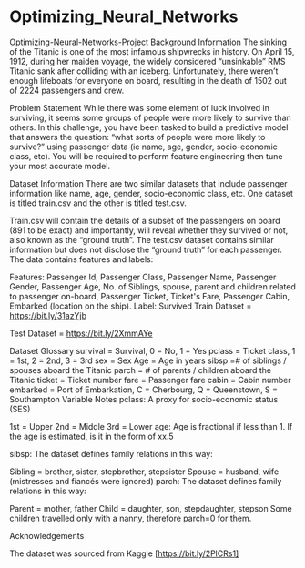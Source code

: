 # Optimizing_Neural_Networks
Optimizing-Neural-Networks-Project
Background Information
The sinking of the Titanic is one of the most infamous shipwrecks in history. On April 15, 1912, during her maiden voyage, the widely considered “unsinkable” RMS Titanic sank after colliding with an iceberg. Unfortunately, there weren’t enough lifeboats for everyone on board, resulting in the death of 1502 out of 2224 passengers and crew.

Problem Statement
While there was some element of luck involved in surviving, it seems some groups of people were more likely to survive than others. In this challenge, you have been tasked to build a predictive model that answers the question: “what sorts of people were more likely to survive?” using passenger data (ie name, age, gender, socio-economic class, etc). You will be required to perform feature engineering then tune your most accurate model.

Dataset Information
There are two similar datasets that include passenger information like name, age, gender, socio-economic class, etc. One dataset is titled train.csv and the other is titled test.csv.

Train.csv will contain the details of a subset of the passengers on board (891 to be exact) and importantly, will reveal whether they survived or not, also known as the “ground truth”. The test.csv dataset contains similar information but does not disclose the “ground truth” for each passenger. The data contains features and labels:

Features: Passenger Id, Passenger Class, Passenger Name, Passenger Gender, Passenger Age, No. of Siblings, spouse, parent and children related to passenger on-board, Passenger Ticket, Ticket's Fare, Passenger Cabin, Embarked (location on the ship). Label: Survived Train Dataset = https://bit.ly/31azYjb

Test Dataset = https://bit.ly/2XmmAYe

Dataset Glossary
survival = Survival, 0 = No, 1 = Yes pclass = Ticket class, 1 = 1st, 2 = 2nd, 3 = 3rd sex = Sex Age = Age in years sibsp =# of siblings / spouses aboard the Titanic parch = # of parents / children aboard the Titanic ticket = Ticket number fare = Passenger fare cabin = Cabin number embarked = Port of Embarkation, C = Cherbourg, Q = Queenstown, S = Southampton Variable Notes pclass: A proxy for socio-economic status (SES)

1st = Upper 2nd = Middle 3rd = Lower age: Age is fractional if less than 1. If the age is estimated, is it in the form of xx.5

sibsp: The dataset defines family relations in this way:

Sibling = brother, sister, stepbrother, stepsister Spouse = husband, wife (mistresses and fiancés were ignored) parch: The dataset defines family relations in this way:

Parent = mother, father Child = daughter, son, stepdaughter, stepson Some children travelled only with a nanny, therefore parch=0 for them.

Acknowledgements

The dataset was sourced from Kaggle [https://bit.ly/2PlCRs1]
